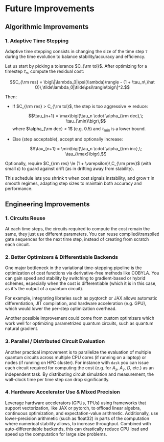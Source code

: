 # Future Improvements

## Algorithmic Improvements

### 1. Adaptive Time Stepping

Adaptive time stepping consists in changing the size of the time step $\tau$ during the time evolution to balance stability/accuracy and efficiency. 

Let us start by picking a tolerance $C_{\rm tol}$. After optimizing for a timestep $\tau_n$, compute the residual cost:

$$C_{\rm res} = \bigl\|\lambda_0|\psi(\lambda)\rangle - (1 + \tau_n\,\hat O)\,\tilde\lambda_0|\tilde\psi\rangle\bigr\|^2.$$

Then:

- If $C_{\rm res} > C_{\rm tol}$, the step is too aggressive ⇒ reduce:
  
  $$\tau_{n+1} = \max\bigl(\tau_n \cdot \alpha_{\rm dec},\; \tau_{\min}\bigr),$$
  where $\alpha_{\rm dec} < 1$ (e.g. 0.5) and $\tau_{\min}$ is a lower bound.

- Else (step acceptable), accept and optionally increase:
  
  $$\tau_{n+1} = \min\bigl(\tau_n \cdot \alpha_{\rm inc},\; \tau_{\max}\bigr),$$
  

Optionally, require $C_{\rm res} \le (1 + \varepsilon)\,C_{\rm prev}$ (with small $\varepsilon$) to guard against drift (as in drifting away from stability). 

This schedule lets you shrink τ when cost signals instability, and grow τ in smooth regimes, adapting step sizes to maintain both accuracy and performance.



## Engineering Improvements

### 1. Circuits Reuse 

 At each time steps, the circuits required to compute the cost remain the same, they just use different parameters. You can reuse compiled/transpiled gate sequences for the next time step, instead of creating from scratch each circuit.

### 2. Better Optimizers & Differentiable Backends  

One major bottleneck in the variational time-stepping pipeline is the optimization of cost functions via derivative-free methods like COBYLA. You can gain speed and stability by switching to gradient-based or hybrid schemes, especially when the cost is differentiable (which it is in this case, as it's the output of a quantum circuit). 

For example, integrating libraries such as pyqtorch or JAX allows automatic differentiation, JIT compilation, and hardware acceleration (e.g. GPU), which would lower the per-step optimization overhead.

Another possible improvement could come from custom optimizers which work well for optimizing parametrized quantum circuits, such as quantum natural gradient.

### 3. Parallel / Distributed Circuit Evaluation  

Another practical improvement is to parallelize the evaluation of multiple quantum circuits across multiple CPU cores (if running on a laptop) or nodes (if running on HPC cluster). For instance with `dask` you can issue each circuit required for computing the cost (e.g. for $A_x$, $A_y$, $D$, etc.) as an independent task. By distributing circuit simulation and measurement, the wall-clock time per time step can drop significantly.

### 4. Hardware Accelerator Use & Mixed Precision  

Leverage hardware accelerators (GPUs, TPUs) using frameworks that support vectorization, like JAX or pytorch, to offload linear algebra, continuous optimization, and expectation-value arithmetic. Additionally, use lower-precision arithmetic (such as float32) in parts of the computation where numerical stability allows, to increase throughput. Combined with auto-differentiable backends, this can drastically reduce CPU load and speed up the computation for large size problems.

